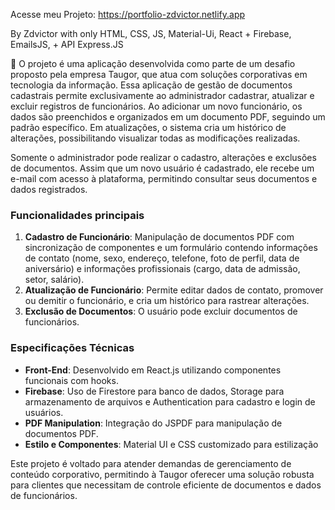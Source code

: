 Acesse meu Projeto: https://portfolio-zdvictor.netlify.app

By Zdvictor with only HTML, CSS, JS, Material-Ui, React + Firebase, EmailsJS, + API Express.JS

🚀 O projeto é uma aplicação desenvolvida como parte de um desafio proposto pela empresa Taugor, que atua com soluções corporativas em tecnologia da informação. Essa aplicação de gestão de documentos cadastrais permite exclusivamente ao administrador cadastrar, atualizar e excluir registros de funcionários. Ao adicionar um novo funcionário, os dados são preenchidos e organizados em um documento PDF, seguindo um padrão específico. Em atualizações, o sistema cria um histórico de alterações, possibilitando visualizar todas as modificações realizadas.

Somente o administrador pode realizar o cadastro, alterações e exclusões de documentos. Assim que um novo usuário é cadastrado, ele recebe um e-mail com acesso à plataforma, permitindo consultar seus documentos e dados registrados.

### Funcionalidades principais <br />
1. **Cadastro de Funcionário**: Manipulação de documentos PDF com sincronização de componentes e um formulário contendo informações de contato (nome, sexo, endereço, telefone, foto de perfil, data de aniversário) e informações profissionais (cargo, data de admissão, setor, salário).  <br />
2. **Atualização de Funcionário**: Permite editar dados de contato, promover ou demitir o funcionário, e cria um histórico para rastrear alterações. <br />
3. **Exclusão de Documentos**: O usuário pode excluir documentos de funcionários. <br />

### Especificações Técnicas <br />
- **Front-End**: Desenvolvido em React.js utilizando componentes funcionais com hooks. <br />
- **Firebase**: Uso de Firestore para banco de dados, Storage para armazenamento de arquivos e Authentication para cadastro e login de usuários. <br />
- **PDF Manipulation**: Integração do JSPDF para manipulação de documentos PDF. <br />
- **Estilo e Componentes**: Material UI e CSS customizado para estilização<br />


Este projeto é voltado para atender demandas de gerenciamento de conteúdo corporativo, permitindo à Taugor oferecer uma solução robusta para clientes que necessitam de controle eficiente de documentos e dados de funcionários. <br />
